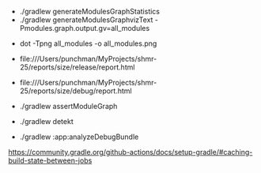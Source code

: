 - ./gradlew generateModulesGraphStatistics
- ./gradlew generateModulesGraphvizText -Pmodules.graph.output.gv=all_modules

[//]: # (-Pmodules.graph.of.module=:features:feature1)

- dot -Tpng all_modules -o all_modules.png


- file:///Users/punchman/MyProjects/shmr-25/reports/size/release/report.html
- file:///Users/punchman/MyProjects/shmr-25/reports/size/debug/report.html

- ./gradlew assertModuleGraph

- ./gradlew detekt

- ./gradlew :app:analyzeDebugBundle


https://community.gradle.org/github-actions/docs/setup-gradle/#caching-build-state-between-jobs